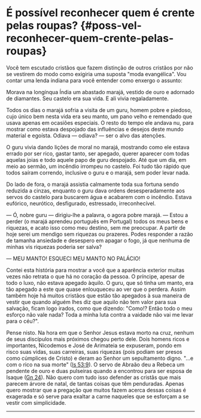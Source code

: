 # É possível reconhecer quem é crente pelas roupas? {#poss-vel-reconhecer-quem-crente-pelas-roupas}

Você tem escutado cristãos que fazem distinção de outros cristãos por não se vestirem do modo como exigiria uma suposta &quot;moda evangélica&quot;. Vou contar uma lenda indiana para você entender como enxergo o assunto:

Morava na longínqua Índia um abastado marajá, vestido de ouro e adornado de diamantes. Seu castelo era sua vida. E ali vivia regaladamente.

Todos os dias o marajá sofria a visita de um guru, homem pobre e piedoso, cujo único bem nesta vida era seu manto, um pano velho e remendado que usava apenas em ocasiões especiais. O resto do tempo ele andava nu, para mostrar como estava despojado das influências e desejos deste mundo material e egoísta. Odiava — odiava? — ser o alvo das atenções.

O guru vivia dando lições de moral no marajá, mostrando como ele estava errado por ser rico, gastar tanto, ser apegado, querer aparecer com todas aquelas joias e todo aquele papo de guru despojado. Até que um dia, em meio ao sermão, um incêndio irrompeu no castelo. Foi tudo tão rápido que todos saíram correndo, inclusive o guru e o marajá, sem poder levar nada.

Do lado de fora, o marajá assistia calmamente toda sua fortuna sendo reduzida a cinzas, enquanto o guru dava ordens desesperadamente aos servos do castelo para buscarem água e acabarem com o incêndio. Estava eufórico, neurótico, desfigurado, estressado, irreconhecível.

— Ó, nobre guru — dirigiu-lhe a palavra, o agora pobre marajá. — Estou a perder (o marajá aprendeu português em Portugal) todos os meus bens e riquezas, e acato isso como meu destino, sem me preocupar. A partir de hoje serei um mendigo sem riquezas ou prazeres. Podes responder a razão de tamanha ansiedade e desespero em apagar o fogo, já que nenhuma de minhas vis riquezas poderia ser salva?

— MEU MANTO! ESQUECI MEU MANTO NO PALÁCIO!

Contei esta história para mostrar a você que a aparência exterior muitas vezes não retrata o que há no coração da pessoa. O príncipe, apesar de todo o luxo, não estava apegado àquilo. O guru, que só tinha um manto, era tão apegado a este que quase enlouqueceu ao ver que o perdera. Assim também hoje há muitos cristãos que estão tão apegados à sua maneira de vestir que quando alguém lhes diz que aquilo não tem valor para sua salvação, ficam logo irados, como que dizendo: &quot;Como!? Então todo o meu esforço não vale nada? Toda a minha luta contra a vaidade não vai me levar para o céu?&quot;.

Pense nisto. Na hora em que o Senhor Jesus estava morto na cruz, nenhum de seus discípulos mais próximos chegou perto dele. Dois homens ricos e importantes, Nicodemos e José de Arimateia se expuseram, pondo em risco suas vidas, suas carreiras, suas riquezas (pois podiam ser presos como cúmplices de Cristo) e deram ao Senhor um sepultamento digno. &quot;...e com o rico na sua morte&quot; ([Is 53:9](http://bibliaonline.com.br/acf/is/53/9)). O servo de Abraão deu a Rebeca um pendente de ouro e duas pulseiras quando a encontrou para ser esposa de Isaque ([Gn 24](http://bibliaonline.com.br/acf/gn/24)). Não quero com tudo isso defender as cristãs que mais parecem árvore de natal, de tantas coisas que têm penduradas. Apenas quero mostrar que a pregação que muitos fazem acerca dessas coisas é exagerada e só serve para exaltar a carne naqueles que se esforçam a se vestir com simplicidade.

*****